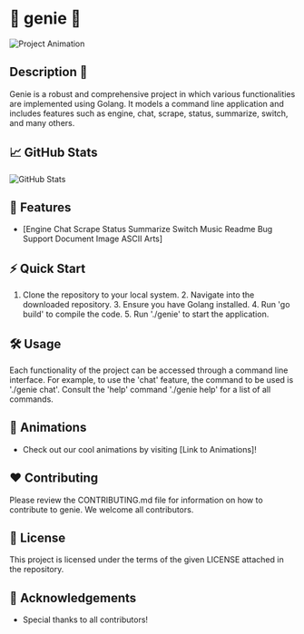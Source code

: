 
# 🎉 genie 🚀

![Project Animation](https://media.giphy.com/media/3o7aD6T0U7rmuGx6wI/giphy.gif)

## Description 📜
Genie is a robust and comprehensive project in which various functionalities are implemented using Golang. It models a command line application and includes features such as engine, chat, scrape, status, summarize, switch, and many others.

## 📈 GitHub Stats
![GitHub Stats](https://github-readme-stats.vercel.app/api?username=harshalranjhani&show_icons=true&theme=radical)

## 🚀 Features
- [Engine Chat Scrape Status Summarize Switch Music Readme Bug Support Document Image ASCII Arts]

## ⚡ Quick Start
1. Clone the repository to your local system. 2. Navigate into the downloaded repository. 3. Ensure you have Golang installed. 4. Run &#39;go build&#39; to compile the code. 5. Run &#39;./genie&#39; to start the application.

## 🛠️ Usage
Each functionality of the project can be accessed through a command line interface. For example, to use the &#39;chat&#39; feature, the command to be used is &#39;./genie chat&#39;. Consult the &#39;help&#39; command &#39;./genie help&#39; for a list of all commands.

## 🎨 Animations
- Check out our cool animations by visiting [Link to Animations]!

## ❤️ Contributing
Please review the CONTRIBUTING.md file for information on how to contribute to genie. We welcome all contributors.

## 📝 License
This project is licensed under the terms of the given LICENSE attached in the repository.

## 🙌 Acknowledgements
- Special thanks to all contributors!
